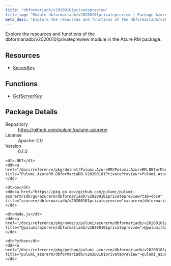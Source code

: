 ```yaml
---
title: "dbformariadb/v20200101privatepreview"
title_tag: "Module dbformariadb/v20200101privatepreview | Package Azure RM"
meta_desc: "Explore the resources and functions of the dbformariadb/v20200101privatepreview module in the Azure RM package."
---
```


<!-- WARNING: this file was generated by Pulumi Docs Generator. -->
<!-- Do not edit by hand unless you're certain you know what you are doing! -->

Explore the resources and functions of the dbformariadb/v20200101privatepreview module in the Azure RM package.

<h2 id="resources">Resources</h2>
<ul class="api">
    <li><a href="serverkey" title="ServerKey"><span class="symbol resource"></span>ServerKey</a></li>
</ul>

<h2 id="functions">Functions</h2>
<ul class="api">
    <li><a href="getserverkey" title="GetServerKey"><span class="symbol function"></span>GetServerKey</a></li>
</ul>

<h2 id="package-details">Package Details</h2>
<dl class="package-details">
	<dt>Repository</dt>
	<dd><a href="https://github.com/pulumi/pulumi-azurerm">https://github.com/pulumi/pulumi-azurerm</a></dd>
	<dt>License</dt>
	<dd>Apache-2.0</dd>
	<dt>Version</dt>
	<dd>0.1.0</dd>
</dl>



<dl class="tabular">

    <dt>.NET</dt>
    <dd><a href="/docs/reference/pkg/dotnet/Pulumi.AzureRM/Pulumi.AzureRM.DBforMariaDB.V20200101PrivatePreview.html" title="Pulumi.AzureRM.DBforMariaDB.V20200101PrivatePreview">Pulumi.AzureRM.DBforMariaDB.V20200101PrivatePreview</a></dd>

    <dt>Go</dt>
    <dd><a href="https://pkg.go.dev/github.com/pulumi/pulumi-azurerm/sdk/go/azurerm/dbformariadb/v20200101privatepreview?tab=doc#" title="azurerm/dbformariadb/v20200101privatepreview">azurerm/dbformariadb/v20200101privatepreview</a></dd>

    <dt>Node.js</dt>
    <dd><a href="/docs/reference/pkg/nodejs/pulumi/azurerm/dbformariadb/v20200101privatepreview/#" title="@pulumi/azurerm/dbformariadb/v20200101privatepreview">@pulumi/azurerm/dbformariadb/v20200101privatepreview</a></dd>

    <dt>Python</dt>
    <dd><a href="/docs/reference/pkg/python/pulumi_azurerm/dbformariadb/v20200101privatepreview" title="pulumi_azurerm/dbformariadb/v20200101privatepreview">pulumi_azurerm/dbformariadb/v20200101privatepreview</a></dd>

</dl>


